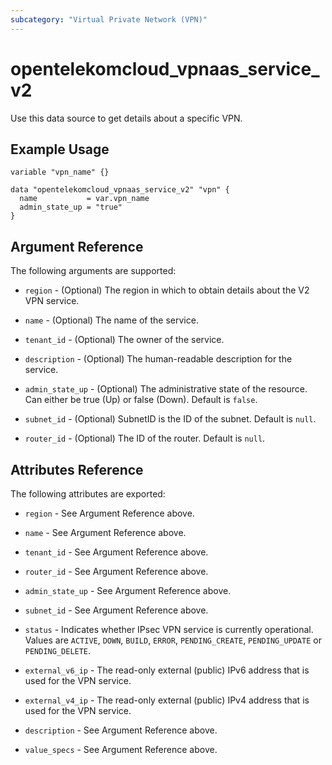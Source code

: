 ```yaml
---
subcategory: "Virtual Private Network (VPN)"
---
```


# opentelekomcloud_vpnaas_service_v2

Use this data source to get details about a specific VPN.

## Example Usage

```hcl
variable "vpn_name" {}

data "opentelekomcloud_vpnaas_service_v2" "vpn" {
  name           = var.vpn_name
  admin_state_up = "true"
}
```

## Argument Reference

The following arguments are supported:

* `region` - (Optional) The region in which to obtain details about the V2 VPN service.

* `name` - (Optional) The name of the service.

* `tenant_id` - (Optional) The owner of the service.

* `description` - (Optional) The human-readable description for the service.

* `admin_state_up` - (Optional) The administrative state of the resource. Can either be true (Up) or false (Down).
  Default is `false`.

* `subnet_id` - (Optional) SubnetID is the ID of the subnet. Default is `null`.

* `router_id` - (Optional) The ID of the router. Default is `null`.


## Attributes Reference

The following attributes are exported:

* `region` - See Argument Reference above.

* `name` - See Argument Reference above.

* `tenant_id` - See Argument Reference above.

* `router_id` - See Argument Reference above.

* `admin_state_up` - See Argument Reference above.

* `subnet_id` - See Argument Reference above.

* `status` - Indicates whether IPsec VPN service is currently operational. Values are `ACTIVE`,
  `DOWN`, `BUILD`, `ERROR`, `PENDING_CREATE`, `PENDING_UPDATE` or `PENDING_DELETE`.

* `external_v6_ip` - The read-only external (public) IPv6 address that is used for the VPN service.

* `external_v4_ip` - The read-only external (public) IPv4 address that is used for the VPN service.

* `description` - See Argument Reference above.

* `value_specs` - See Argument Reference above.

